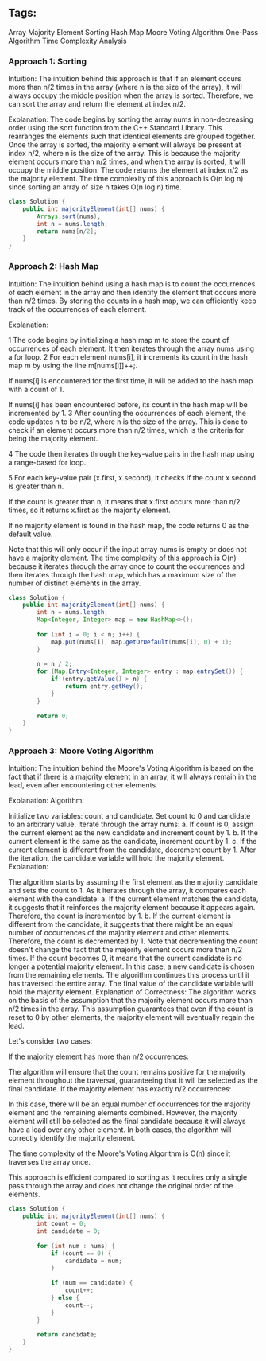 
## Tags:

Array
Majority Element
Sorting
Hash Map
Moore Voting Algorithm
One-Pass Algorithm
Time Complexity Analysis

### Approach 1: Sorting
Intuition:
The intuition behind this approach is that if an element occurs more than n/2 times in the array (where n is the size of the array), it will always occupy the middle position when the array is sorted. Therefore, we can sort the array and return the element at index n/2.

Explanation:
The code begins by sorting the array nums in non-decreasing order using the sort function from the C++ Standard Library. This rearranges the elements such that identical elements are grouped together.
Once the array is sorted, the majority element will always be present at index n/2, where n is the size of the array.
This is because the majority element occurs more than n/2 times, and when the array is sorted, it will occupy the middle position.
The code returns the element at index n/2 as the majority element.
The time complexity of this approach is O(n log n) since sorting an array of size n takes O(n log n) time.

``` java
class Solution {
    public int majorityElement(int[] nums) {
        Arrays.sort(nums);
        int n = nums.length;
        return nums[n/2];
    }
}
```
### Approach 2: Hash Map
Intuition:
The intuition behind using a hash map is to count the occurrences of each element in the array and then identify the element that occurs more than n/2 times. By storing the counts in a hash map, we can efficiently keep track of the occurrences of each element.

Explanation:

1 The code begins by initializing a hash map m to store the count of occurrences of each element.
It then iterates through the array nums using a for loop.
2 For each element nums[i], it increments its count in the hash map m by using the line m[nums[i]]++;.

If nums[i] is encountered for the first time, it will be added to the hash map with a count of 1.

If nums[i] has been encountered before, its count in the hash map will be incremented by 1.
3 After counting the occurrences of each element, the code updates n to be n/2, where n is the size of the array. This is done to check if an element occurs more than n/2 times, which is the criteria for being the majority element.

4 The code then iterates through the key-value pairs in the hash map using a range-based for loop.

5 For each key-value pair (x.first, x.second), it checks if the count x.second is greater than n.

If the count is greater than n, it means that x.first occurs more than n/2 times, so it returns x.first as the majority element.

If no majority element is found in the hash map, the code returns 0 as the default value.

Note that this will only occur if the input array nums is empty or does not have a majority element.
The time complexity of this approach is O(n) because it iterates through the array once to count the occurrences and then iterates through the hash map, which has a maximum size of the number of distinct elements in the array.

``` java
class Solution {
    public int majorityElement(int[] nums) {
        int n = nums.length;
        Map<Integer, Integer> map = new HashMap<>();
        
        for (int i = 0; i < n; i++) {
            map.put(nums[i], map.getOrDefault(nums[i], 0) + 1);
        }
        
        n = n / 2;
        for (Map.Entry<Integer, Integer> entry : map.entrySet()) {
            if (entry.getValue() > n) {
                return entry.getKey();
            }
        }
        
        return 0;
    }
}
```
### Approach 3: Moore Voting Algorithm
Intuition:
The intuition behind the Moore's Voting Algorithm is based on the fact that if there is a majority element in an array, it will always remain in the lead, even after encountering other elements.

Explanation:
Algorithm:

Initialize two variables: count and candidate. Set count to 0 and candidate to an arbitrary value.
Iterate through the array nums:
a. If count is 0, assign the current element as the new candidate and increment count by 1.
b. If the current element is the same as the candidate, increment count by 1.
c. If the current element is different from the candidate, decrement count by 1.
After the iteration, the candidate variable will hold the majority element.
Explanation:

The algorithm starts by assuming the first element as the majority candidate and sets the count to 1.
As it iterates through the array, it compares each element with the candidate:
a. If the current element matches the candidate, it suggests that it reinforces the majority element because it appears again. Therefore, the count is incremented by 1.
b. If the current element is different from the candidate, it suggests that there might be an equal number of occurrences of the majority element and other elements. Therefore, the count is decremented by 1.
Note that decrementing the count doesn't change the fact that the majority element occurs more than n/2 times.
If the count becomes 0, it means that the current candidate is no longer a potential majority element. In this case, a new candidate is chosen from the remaining elements.
The algorithm continues this process until it has traversed the entire array.
The final value of the candidate variable will hold the majority element.
Explanation of Correctness:
The algorithm works on the basis of the assumption that the majority element occurs more than n/2 times in the array. This assumption guarantees that even if the count is reset to 0 by other elements, the majority element will eventually regain the lead.

Let's consider two cases:

If the majority element has more than n/2 occurrences:

The algorithm will ensure that the count remains positive for the majority element throughout the traversal, guaranteeing that it will be selected as the final candidate.
If the majority element has exactly n/2 occurrences:

In this case, there will be an equal number of occurrences for the majority element and the remaining elements combined.
However, the majority element will still be selected as the final candidate because it will always have a lead over any other element.
In both cases, the algorithm will correctly identify the majority element.

The time complexity of the Moore's Voting Algorithm is O(n) since it traverses the array once.

This approach is efficient compared to sorting as it requires only a single pass through the array and does not change the original order of the elements.

``` java
class Solution {
    public int majorityElement(int[] nums) {
        int count = 0;
        int candidate = 0;
        
        for (int num : nums) {
            if (count == 0) {
                candidate = num;
            }
            
            if (num == candidate) {
                count++;
            } else {
                count--;
            }
        }
        
        return candidate;
    }
}
```
